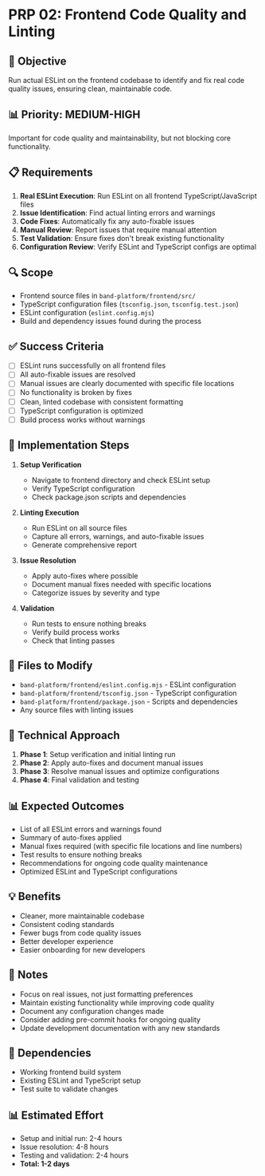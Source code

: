 # PRP 02: Frontend Code Quality and Linting

## 🎯 **Objective**
Run actual ESLint on the frontend codebase to identify and fix real code quality issues, ensuring clean, maintainable code.

## 📊 **Priority: MEDIUM-HIGH**
Important for code quality and maintainability, but not blocking core functionality.

## 📋 **Requirements**
1. **Real ESLint Execution**: Run ESLint on all frontend TypeScript/JavaScript files
2. **Issue Identification**: Find actual linting errors and warnings
3. **Code Fixes**: Automatically fix any auto-fixable issues
4. **Manual Review**: Report issues that require manual attention
5. **Test Validation**: Ensure fixes don't break existing functionality
6. **Configuration Review**: Verify ESLint and TypeScript configs are optimal

## 🔍 **Scope**
- Frontend source files in `band-platform/frontend/src/`
- TypeScript configuration files (`tsconfig.json`, `tsconfig.test.json`)
- ESLint configuration (`eslint.config.mjs`)
- Build and dependency issues found during the process

## ✅ **Success Criteria**
- [ ] ESLint runs successfully on all frontend files
- [ ] All auto-fixable issues are resolved
- [ ] Manual issues are clearly documented with specific file locations
- [ ] No functionality is broken by fixes
- [ ] Clean, linted codebase with consistent formatting
- [ ] TypeScript configuration is optimized
- [ ] Build process works without warnings

## 🚀 **Implementation Steps**
1. **Setup Verification**
   - Navigate to frontend directory and check ESLint setup
   - Verify TypeScript configuration
   - Check package.json scripts and dependencies

2. **Linting Execution**
   - Run ESLint on all source files
   - Capture all errors, warnings, and auto-fixable issues
   - Generate comprehensive report

3. **Issue Resolution**
   - Apply auto-fixes where possible
   - Document manual fixes needed with specific locations
   - Categorize issues by severity and type

4. **Validation**
   - Run tests to ensure nothing breaks
   - Verify build process works
   - Check that linting passes

## 📁 **Files to Modify**
- `band-platform/frontend/eslint.config.mjs` - ESLint configuration
- `band-platform/frontend/tsconfig.json` - TypeScript configuration
- `band-platform/frontend/package.json` - Scripts and dependencies
- Any source files with linting issues

## 🔧 **Technical Approach**
1. **Phase 1**: Setup verification and initial linting run
2. **Phase 2**: Apply auto-fixes and document manual issues
3. **Phase 3**: Resolve manual issues and optimize configurations
4. **Phase 4**: Final validation and testing

## 📊 **Expected Outcomes**
- List of all ESLint errors and warnings found
- Summary of auto-fixes applied
- Manual fixes required (with specific file locations and line numbers)
- Test results to ensure nothing breaks
- Recommendations for ongoing code quality maintenance
- Optimized ESLint and TypeScript configurations

## 💡 **Benefits**
- Cleaner, more maintainable codebase
- Consistent coding standards
- Fewer bugs from code quality issues
- Better developer experience
- Easier onboarding for new developers

## 📝 **Notes**
- Focus on real issues, not just formatting preferences
- Maintain existing functionality while improving code quality
- Document any configuration changes made
- Consider adding pre-commit hooks for ongoing quality
- Update development documentation with any new standards

## 🔗 **Dependencies**
- Working frontend build system
- Existing ESLint and TypeScript setup
- Test suite to validate changes

## 📊 **Estimated Effort**
- Setup and initial run: 2-4 hours
- Issue resolution: 4-8 hours
- Testing and validation: 2-4 hours
- **Total: 1-2 days**

